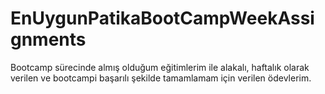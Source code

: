 # EnUygunPatikaBootCampWeekAssignments

Bootcamp sürecinde almış olduğum eğitimlerim ile alakalı, haftalık olarak verilen ve bootcampi başarılı şekilde tamamlamam için verilen ödevlerim.
